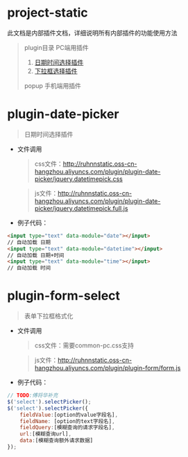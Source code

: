 project-static
===
此文档是内部插件文档，详细说明所有内部插件的功能使用方法

> plugin目录 PC端用插件
>   1.  [日期时间选择插件](#plugin-date-picker)
>   1.  [下拉框选择插件](#plugin-form-select)
>
> popup 手机端用插件

plugin-date-picker
=======
>   日期时间选择插件

* 文件调用
   > css文件：http://ruhnnstatic.oss-cn-hangzhou.aliyuncs.com/plugin/plugin-date-picker/jquery.datetimepick.css

   > js文件：http://ruhnnstatic.oss-cn-hangzhou.aliyuncs.com/plugin/plugin-date-picker/jquery.datetimepick.full.js
 
* 例子代码：
```html
<input type="text" data-module="date"></input>
// 自动加载 日期        
<input type="text" data-module="datetime"></input>
// 自动加载 日期+时间
<input type="text" data-module="time"></input>
// 自动加载 时间
```

plugin-form-select
=======
>   表单下拉框格式化

* 文件调用
   > css文件：需要common-pc.css支持

   > js文件：http://ruhnnstatic.oss-cn-hangzhou.aliyuncs.com/plugin/plugin-form/form.js
 
* 例子代码：
```javascript
// TODO:傅将华补充
$('select').selectPicker();
$('select').selectPicker({
    fieldValue:[option的value字段名],
    fieldName: [option的text字段名],
    fieldQuery:[模糊查询的请求字段名],
    url:[模糊查询url],
    data:[模糊查询额外请求数据]
});
```



